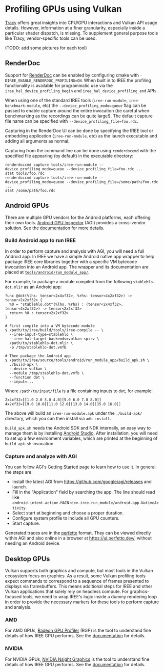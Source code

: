 # Profiling GPUs using Vulkan

[Tracy](./profiling-with-tracy.md) offers great insights into CPU/GPU
interactions and Vulkan API usage
details. However, information at a finer granularity, especially inside a
particular shader dispatch, is missing. To supplement general purpose tools
like Tracy, vendor-specific tools can be used.

(TODO: add some pictures for each tool)

## RenderDoc

Support for [RenderDoc](https://github.com/baldurk/renderdoc) can be enabled by
configuring cmake with `-DIREE_ENABLE_RENDERDOC_PROFILING=ON`. When built in to
IREE the profiling functionality is available for programmatic use via the
`iree_hal_device_profiling_begin` and `iree_hal_device_profiling_end` APIs.

When using one of the standard IREE tools (`iree-run-module`,
`iree-benchmark-module`, etc) the `--device_profiling_mode=queue` flag can be
passed to enable capture around the entire invocation (be careful when
benchmarking as the recordings can be quite large!). The default capture file
name can be specified with `--device_profiling_file=foo.rdc`.

Capturing in the RenderDoc UI can be done by specifying the IREE tool or
embedding application (`iree-run-module`, etc) as the launch executable and
adding all arguments as normal.

Capturing from the command line can be done using `renderdoccmd` with the
specified file appearing (by default) in the executable directory:

```shell
renderdoccmd capture tools/iree-run-module --device_profiling_mode=queue --device_profiling_file=foo.rdc ...
stat tools/foo.rdc
renderdoccmd capture tools/iree-run-module --device_profiling_mode=queue --device_profiling_file=/some/path/foo.rdc ...
stat /some/path/foo.rdc
```

## Android GPUs

There are multiple GPU vendors for the Android platforms, each offering their
own tools. [Android GPU Inspector](https://gpuinspector.dev/)
(AGI) provides a cross-vendor solution. See the
[documentation](https://gpuinspector.dev/docs/) for more details.

### Build Android app to run IREE

In order to perform capture and analysis with AGI, you will need a full Android
app. In IREE we have a simple Android native app wrapper to help package
IREE core libraries together with a specific VM bytecode invocation into an
Android app. The wrapper and its documentation are placed at
[`tools/android/run_module_app/`](https://github.com/openxla/iree/tree/main/tools/android/run_module_app).

For example, to package a module compiled from the following
`stablehlo-dot.mlir` as an Android app:

```mlir
func @dot(%lhs: tensor<2x4xf32>, %rhs: tensor<4x2xf32>) -> tensor<2x2xf32> {
  %0 = "stablehlo.dot"(%lhs, %rhs) : (tensor<2x4xf32>, tensor<4x2xf32>) -> tensor<2x2xf32>
  return %0 : tensor<2x2xf32>
}
```

```shell
# First compile into a VM bytecode module
$ /path/to/iree/build/tools/iree-compile -- \
  --iree-input-type=stablehlo \
  --iree-hal-target-backends=vulkan-spirv \
  /path/to/stablehlo-dot.mlir \
  -o /tmp/stablehlo-dot.vmfb

# Then package the Android app
$ /path/to/iree/source/tools/android/run_module_app/build_apk.sh \
  ./build-apk \
  --device vulkan \
  --module /tmp/stablehlo-dot.vmfb \
  --function dot \
  --input=...
```

Where `/path/to/input/file` is a file containing inputs to `dot`, for example:

``` text
2x4xf32=[[1.0 2.0 3.0 4.0][5.0 6.0 7.0 8.0]]
4x2xf32=[[9.0 10.0][11.0 12.0][13.0 14.0][15.0 16.0]]
```

The above will build an `iree-run-module.apk` under the `./build-apk/`
directory, which you can then install via `adb install`.

`build_apk.sh` needs the Android SDK and NDK internally, an easy way to manage
them is by installing [Android Studio](https://developer.android.com/studio).
After installation, you will need to set up a few environment variables, which
are printed at the beginning of `build_apk.sh` invocation.

### Capture and analyze with AGI

You can follow AGI's
[Getting Started](https://gpuinspector.dev/docs/getting-started) page to learn
how to use it. In general the steps are:

* Install the latest AGI from <https://github.com/google/agi/releases> and launch.
* Fill in the "Application" field by searching the app. The line should read
  like `android.intent.action.MAIN:dev.iree.run_module/android.app.NativeActivity`.
* Select start at beginning and choose a proper duration.
* Configure system profile to include all GPU counters.
* Start capture.

Generated traces are in the [perfetto](https://perfetto.dev/) format. They can
be viewed directly within AGI and also online in a browser at
<https://ui.perfetto.dev/>, without needing an Android device.

## Desktop GPUs

Vulkan supports both graphics and compute, but most tools in the Vulkan
ecosystem focus on graphics. As a result, some Vulkan profiling tools expect
commands to correspond to a sequence of frames presented to displays via
framebuffers. This means additional steps for IREE and other Vulkan
applications that solely rely on headless compute. For graphics-focused tools,
we need to wrap IREE's logic inside a dummy rendering loop in order to provide
the necessary markers for these tools to perform capture and analysis.

### AMD

For AMD GPUs, [Radeon GPU Profiler](https://gpuopen.com/rgp/) (RGP) is the tool
to understand fine details of how IREE GPU performs. See the
[documentation](https://radeon-gpuprofiler.readthedocs.io/en/latest/) for
details.

### NVIDIA

For NVIDIA GPUs, [NVIDIA Nsight Graphics](https://developer.nvidia.com/nsight-graphics)
is the tool to understand fine details of how IREE GPU performs. See the
[documentation](https://docs.nvidia.com/nsight-graphics/UserGuide/index.html)
for details.
